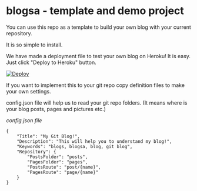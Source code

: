 # blogsa - template and demo project

You can use this repo as a template to build your own blog with your current repository.

It is so simple to install. 

We have made a deployment file to test your own blog on Heroku! It is easy. Just click "Deploy to Heroku" button.

<a href="https://heroku.com/deploy?template=https://github.com/se/heroku-core-test/tree/master">
  <img src="https://www.herokucdn.com/deploy/button.svg" alt="Deploy">
</a>


If you want to implement this to your git repo copy definition files to make your own settings.

config.json file will help us to read your git repo folders. (It means where is your blog posts, pages and pictures etc.)

*config.json file*
```
{
    "Title": "My Git Blog!",
    "Description": "This will help you to understand my blog!",
    "Keywords": "blogs, blogsa, blog, git blog",
    "Repository": {
        "PostsFolder": "posts",
        "PagesFolder": "pages",
        "PostsRoute": "post/{name}",
        "PagesRoute": "page/{name}"
    }
}
```